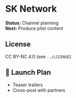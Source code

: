 # SK Network

**Status:** Channel planning  
**Next:** Produce pilot content

## License
CC BY-NC 4.0 (see `../LICENSE`)

## 🚀 Launch Plan
- Teaser trailers
- Cross-post with partners

